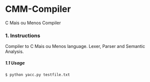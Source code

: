 # CMM-Compiler
C Mais ou Menos Compiler

### 1. Instructions
Compiler to C Mais ou Menos language.
Lexer, Parser and Semantic Analysis.
##### 1.1 Usage

```
$ python yacc.py testfile.txt
```
